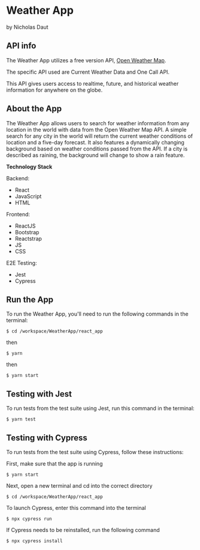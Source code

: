 # Weather App

by Nicholas Daut

## API info

The Weather App utilizes a free version API, [Open Weather Map](https://openweathermap.org/).

The specific API used are Current Weather Data and One Call API.

This API gives users access to realtime, future, and historical weather information for anywhere on the globe.

## About the App

The Weather App allows users to search for weather information from any location in the world with data from the Open Weather Map API. A simple search for any city in the world will return the current weather conditions of location and a five-day forecast. It also features a dynamically changing background based on weather conditions passed from the API. If a city is described as raining, the background will change to show a rain feature.

**Technology Stack**

Backend:
  - React
  - JavaScript
  - HTML
  
Frontend:
  - ReactJS
  - Bootstrap
  - Reactstrap
  - JS
  - CSS

E2E Testing:
  - Jest
  - Cypress

## Run the App

To run the Weather App, you'll need to run the following commands in the terminal:

```console
$ cd /workspace/WeatherApp/react_app
```

then

```console
$ yarn
```

then

```console
$ yarn start
```

## Testing with Jest

To run tests from the test suite using Jest, run this command in the terminal:

```console
$ yarn test
```

## Testing with Cypress

To run tests from the test suite using Cypress, follow these instructions:

First, make sure that the app is running

```console
$ yarn start
```

Next, open a new terminal and cd into the correct directory

```console
$ cd /workspace/WeatherApp/react_app
```

To launch Cypress, enter this command into the terminal

```console
$ npx cypress run
```

If Cypress needs to be reinstalled, run the following command

```console
$ npx cypress install
```
